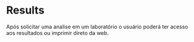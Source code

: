 # Results
Após solicitar uma analise em um laboratório o usuário poderá ter acesso aos resultados ou imprimir direto da web.
